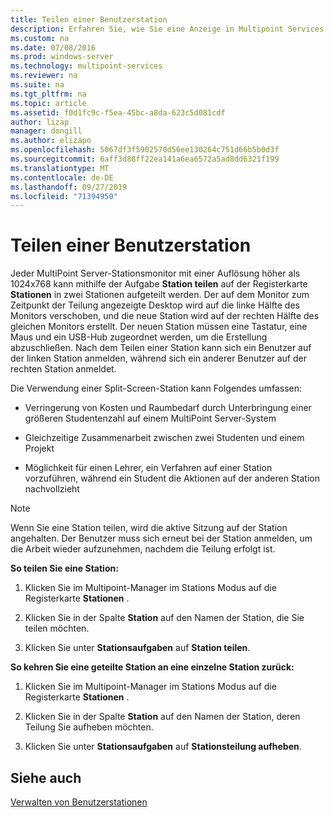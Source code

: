 ```yaml
---
title: Teilen einer Benutzerstation
description: Erfahren Sie, wie Sie eine Anzeige in Multipoint Services aufteilen, damit zwei Benutzer dieselbe Station verwenden können.
ms.custom: na
ms.date: 07/08/2016
ms.prod: windows-server
ms.technology: multipoint-services
ms.reviewer: na
ms.suite: na
ms.tgt_pltfrm: na
ms.topic: article
ms.assetid: f0d1fc9c-f5ea-45bc-a8da-623c5d081cdf
author: lizap
manager: dongill
ms.author: elizapo
ms.openlocfilehash: 5067df3f5902570d56ee130264c751d66b5b0d3f
ms.sourcegitcommit: 6aff3d88ff22ea141a6ea6572a5ad8dd6321f199
ms.translationtype: MT
ms.contentlocale: de-DE
ms.lasthandoff: 09/27/2019
ms.locfileid: "71394950"
---
```

# <a name="split-a-user-station"></a>Teilen einer Benutzerstation
Jeder MultiPoint Server-Stationsmonitor mit einer Auflösung höher als 1024x768 kann mithilfe der Aufgabe **Station teilen** auf der Registerkarte **Stationen** in zwei Stationen aufgeteilt werden. Der auf dem Monitor zum Zeitpunkt der Teilung angezeigte Desktop wird auf die linke Hälfte des Monitors verschoben, und die neue Station wird auf der rechten Hälfte des gleichen Monitors erstellt. Der neuen Station müssen eine Tastatur, eine Maus und ein USB-Hub zugeordnet werden, um die Erstellung abzuschließen. Nach dem Teilen einer Station kann sich ein Benutzer auf der linken Station anmelden, während sich ein anderer Benutzer auf der rechten Station anmeldet.  
  
Die Verwendung einer Split-Screen-Station kann Folgendes umfassen:  
  
-   Verringerung von Kosten und Raumbedarf durch Unterbringung einer größeren Studentenzahl auf einem MultiPoint Server-System  
  
-   Gleichzeitige Zusammenarbeit zwischen zwei Studenten und einem Projekt  
  
-   Möglichkeit für einen Lehrer, ein Verfahren auf einer Station vorzuführen, während ein Student die Aktionen auf der anderen Station nachvollzieht  
   
> [!NOTE]  
> Wenn Sie eine Station teilen, wird die aktive Sitzung auf der Station angehalten. Der Benutzer muss sich erneut bei der Station anmelden, um die Arbeit wieder aufzunehmen, nachdem die Teilung erfolgt ist.  
  
**So teilen Sie eine Station:**  
  
1.  Klicken Sie im Multipoint-Manager im Stations Modus auf die Registerkarte **Stationen** .  
  
2.  Klicken Sie in der Spalte **Station** auf den Namen der Station, die Sie teilen möchten.  
  
3.  Klicken Sie unter **Stationsaufgaben** auf **Station teilen**.  
  
**So kehren Sie eine geteilte Station an eine einzelne Station zurück:**  
  
1.  Klicken Sie im Multipoint-Manager im Stations Modus auf die Registerkarte **Stationen** .  
  
2.  Klicken Sie in der Spalte **Station** auf den Namen der Station, deren Teilung Sie aufheben möchten.  
  
3.  Klicken Sie unter **Stationsaufgaben** auf **Stationsteilung aufheben**.  
  
## <a name="see-also"></a>Siehe auch  
[Verwalten von Benutzerstationen](Manage-User-Stations.md)